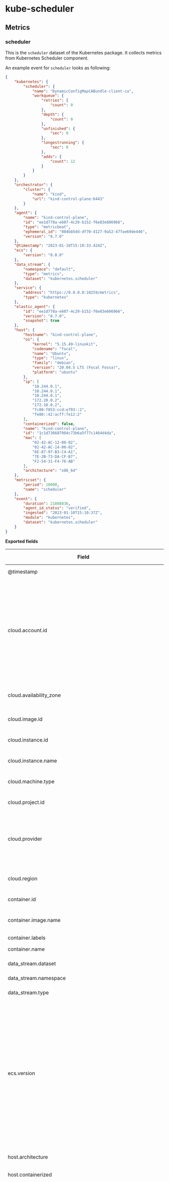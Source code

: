 # kube-scheduler

## Metrics

### scheduler

This is the `scheduler` dataset of the Kubernetes package. It collects metrics
from Kubernetes Scheduler component.

An example event for `scheduler` looks as following:

```json
{
    "kubernetes": {
        "scheduler": {
            "name": "DynamicConfigMapCABundle-client-ca",
            "workqueue": {
                "retries": {
                    "count": 0
                },
                "depth": {
                    "count": 0
                },
                "unfinished": {
                    "sec": 0
                },
                "longestrunning": {
                    "sec": 0
                },
                "adds": {
                    "count": 12
                }
            }
        }
    },
    "orchestrator": {
        "cluster": {
            "name": "kind",
            "url": "kind-control-plane:6443"
        }
    },
    "agent": {
        "name": "kind-control-plane",
        "id": "ee1d778a-e607-4c29-b152-f6e83e606966",
        "type": "metricbeat",
        "ephemeral_id": "084bb5dd-df70-4127-9a52-47fae69de446",
        "version": "8.7.0"
    },
    "@timestamp": "2023-01-10T15:10:33.424Z",
    "ecs": {
        "version": "8.0.0"
    },
    "data_stream": {
        "namespace": "default",
        "type": "metrics",
        "dataset": "kubernetes.scheduler"
    },
    "service": {
        "address": "https://0.0.0.0:10259/metrics",
        "type": "kubernetes"
    },
    "elastic_agent": {
        "id": "ee1d778a-e607-4c29-b152-f6e83e606966",
        "version": "8.7.0",
        "snapshot": true
    },
    "host": {
        "hostname": "kind-control-plane",
        "os": {
            "kernel": "5.15.49-linuxkit",
            "codename": "focal",
            "name": "Ubuntu",
            "type": "linux",
            "family": "debian",
            "version": "20.04.5 LTS (Focal Fossa)",
            "platform": "ubuntu"
        },
        "ip": [
            "10.244.0.1",
            "10.244.0.1",
            "10.244.0.1",
            "172.20.0.2",
            "172.18.0.2",
            "fc00:f853:ccd:e793::2",
            "fe80::42:acff:fe12:2"
        ],
        "containerized": false,
        "name": "kind-control-plane",
        "id": "1c1d736687984c73b6a5f77c1464d4da",
        "mac": [
            "02-42-AC-12-00-02",
            "02-42-AC-14-00-02",
            "6E-87-97-B3-C4-A1",
            "7E-2B-73-DA-CF-B7",
            "F2-54-31-F4-76-AB"
        ],
        "architecture": "x86_64"
    },
    "metricset": {
        "period": 10000,
        "name": "scheduler"
    },
    "event": {
        "duration": 21808836,
        "agent_id_status": "verified",
        "ingested": "2023-01-10T15:10:37Z",
        "module": "kubernetes",
        "dataset": "kubernetes.scheduler"
    }
}
```

**Exported fields**

| Field | Description | Type | Unit | Metric Type |
|---|---|---|---|---|
| @timestamp | Event timestamp. | date |  |  |
| cloud.account.id | The cloud account or organization id used to identify different entities in a multi-tenant environment. Examples: AWS account id, Google Cloud ORG Id, or other unique identifier. | keyword |  |  |
| cloud.availability_zone | Availability zone in which this host is running. | keyword |  |  |
| cloud.image.id | Image ID for the cloud instance. | keyword |  |  |
| cloud.instance.id | Instance ID of the host machine. | keyword |  |  |
| cloud.instance.name | Instance name of the host machine. | keyword |  |  |
| cloud.machine.type | Machine type of the host machine. | keyword |  |  |
| cloud.project.id | Name of the project in Google Cloud. | keyword |  |  |
| cloud.provider | Name of the cloud provider. Example values are aws, azure, gcp, or digitalocean. | keyword |  |  |
| cloud.region | Region in which this host is running. | keyword |  |  |
| container.id | Unique container id. | keyword |  |  |
| container.image.name | Name of the image the container was built on. | keyword |  |  |
| container.labels | Image labels. | object |  |  |
| container.name | Container name. | keyword |  |  |
| data_stream.dataset | Data stream dataset. | constant_keyword |  |  |
| data_stream.namespace | Data stream namespace. | constant_keyword |  |  |
| data_stream.type | Data stream type. | constant_keyword |  |  |
| ecs.version | ECS version this event conforms to. `ecs.version` is a required field and must exist in all events. When querying across multiple indices -- which may conform to slightly different ECS versions -- this field lets integrations adjust to the schema version of the events. | keyword |  |  |
| host.architecture | Operating system architecture. | keyword |  |  |
| host.containerized | If the host is a container. | boolean |  |  |
| host.domain | Name of the domain of which the host is a member. For example, on Windows this could be the host's Active Directory domain or NetBIOS domain name. For Linux this could be the domain of the host's LDAP provider. | keyword |  |  |
| host.hostname | Hostname of the host. It normally contains what the `hostname` command returns on the host machine. | keyword |  |  |
| host.id | Unique host id. As hostname is not always unique, use values that are meaningful in your environment. Example: The current usage of `beat.name`. | keyword |  |  |
| host.ip | Host ip addresses. | ip |  |  |
| host.mac | Host mac addresses. | keyword |  |  |
| host.name | Name of the host. It can contain what `hostname` returns on Unix systems, the fully qualified domain name, or a name specified by the user. The sender decides which value to use. | keyword |  |  |
| host.os.build | OS build information. | keyword |  |  |
| host.os.codename | OS codename, if any. | keyword |  |  |
| host.os.family | OS family (such as redhat, debian, freebsd, windows). | keyword |  |  |
| host.os.kernel | Operating system kernel version as a raw string. | keyword |  |  |
| host.os.name | Operating system name, without the version. | keyword |  |  |
| host.os.name.text | Multi-field of `host.os.name`. | text |  |  |
| host.os.platform | Operating system platform (such centos, ubuntu, windows). | keyword |  |  |
| host.os.version | Operating system version as a raw string. | keyword |  |  |
| host.type | Type of host. For Cloud providers this can be the machine type like `t2.medium`. If vm, this could be the container, for example, or other information meaningful in your environment. | keyword |  |  |
| kubernetes.annotations.\* | Kubernetes annotations map | object |  |  |
| kubernetes.container.image | Kubernetes container image | keyword |  |  |
| kubernetes.container.name | Kubernetes container name | keyword |  |  |
| kubernetes.deployment.name | Kubernetes deployment name | keyword |  |  |
| kubernetes.labels.\* | Kubernetes labels map | object |  |  |
| kubernetes.namespace | Kubernetes namespace | keyword |  |  |
| kubernetes.node.hostname | Kubernetes hostname as reported by the node’s kernel | keyword |  |  |
| kubernetes.node.name | Kubernetes node name | keyword |  |  |
| kubernetes.pod.ip | Kubernetes pod IP | ip |  |  |
| kubernetes.pod.name | Kubernetes pod name | keyword |  |  |
| kubernetes.pod.uid | Kubernetes pod UID | keyword |  |  |
| kubernetes.replicaset.name | Kubernetes replicaset name | keyword |  |  |
| kubernetes.scheduler.client.request.count | Number of HTTP requests to API server, broken down by status code, method and host | long |  | counter |
| kubernetes.scheduler.client.request.duration.us.bucket.\* | Requests latency distribution in histogram buckets, broken down by verb and host | object |  |  |
| kubernetes.scheduler.client.request.duration.us.count | Number of request duration operations to API server, broken down by verb and host | long |  | counter |
| kubernetes.scheduler.client.request.duration.us.sum | Sum of requests latency in microseconds, broken down by verb and host | long | micros | counter |
| kubernetes.scheduler.client.request.size.bytes.bucket.\* | Requests size distribution in histogram buckets, broken down by verb and host | object |  |  |
| kubernetes.scheduler.client.request.size.bytes.count | Number of requests, broken down by verb and host | long |  | counter |
| kubernetes.scheduler.client.request.size.bytes.sum | Requests size sum in bytes, broken down by verb and host | long | byte | counter |
| kubernetes.scheduler.client.response.size.bytes.bucket.\* | Responses size distribution in histogram buckets, broken down by verb and host | object |  |  |
| kubernetes.scheduler.client.response.size.bytes.count | Number of responses, broken down by verb and host | long |  | counter |
| kubernetes.scheduler.client.response.size.bytes.sum | Responses size sum in bytes, broken down by verb and host | long | byte | counter |
| kubernetes.scheduler.code | HTTP code | keyword |  |  |
| kubernetes.scheduler.event | Scheduling event | keyword |  |  |
| kubernetes.scheduler.host | HTTP host | keyword |  |  |
| kubernetes.scheduler.leader.is_master | Whether the scheduler instance is leader | boolean |  |  |
| kubernetes.scheduler.method | HTTP method | keyword |  |  |
| kubernetes.scheduler.name | Name for the resource | keyword |  |  |
| kubernetes.scheduler.process.cpu.sec | Total user and system CPU time spent in seconds | double |  | counter |
| kubernetes.scheduler.process.fds.max.count | Limit for open file descriptors | long |  | gauge |
| kubernetes.scheduler.process.fds.open.count | Number of open file descriptors | long |  | gauge |
| kubernetes.scheduler.process.memory.resident.bytes | Bytes in resident memory | long | byte | gauge |
| kubernetes.scheduler.process.memory.virtual.bytes | Bytes in virtual memory | long | byte | gauge |
| kubernetes.scheduler.process.started.sec | Start time of the process since unix epoch in seconds | double |  | gauge |
| kubernetes.scheduler.profile | Scheduling profile | keyword |  |  |
| kubernetes.scheduler.queue | Scheduling queue | keyword |  |  |
| kubernetes.scheduler.result | Attempt result to schedule pod | keyword |  |  |
| kubernetes.scheduler.scheduling.attempts.duration.us.bucket.\* | Scheduling attempt latency distribution in histogram buckets, broken down by profile and result | object |  |  |
| kubernetes.scheduler.scheduling.attempts.duration.us.count | Number of scheduling attempts, broken down by profile and result | long |  | counter |
| kubernetes.scheduler.scheduling.attempts.duration.us.sum | Sum of scheduling attempt latency in microseconds, broken down by profile and result | long | micros | counter |
| kubernetes.scheduler.scheduling.pending.pods.count | Number of current pending pods, broken down by the queue type | long |  | gauge |
| kubernetes.scheduler.scheduling.preemption.attempts.count | Total preemption attempts in the cluster so far | long |  | counter |
| kubernetes.scheduler.scheduling.preemption.victims.bucket.\* | Number of preemption victims distribution in histogram buckets | object |  |  |
| kubernetes.scheduler.scheduling.preemption.victims.count | Number of preemption victims | long |  | counter |
| kubernetes.scheduler.scheduling.preemption.victims.sum | Preemption victims sum | long |  | counter |
| kubernetes.scheduler.verb | HTTP verb | keyword |  |  |
| kubernetes.scheduler.workqueue.adds.count | Workqueue add count, broken down by workqueue name | long |  | counter |
| kubernetes.scheduler.workqueue.depth.count | Workqueue current depth, broken down by workqueue name | long |  | gauge |
| kubernetes.scheduler.workqueue.longestrunning.sec | How many seconds has the longest running processor been running, broken down by workqueue name | double |  | gauge |
| kubernetes.scheduler.workqueue.retries.count | Workqueue number of retries, broken down by workqueue name | long |  | counter |
| kubernetes.scheduler.workqueue.unfinished.sec | How many seconds of work has done that is in progress and hasn't been considered in the longest running processor, broken down by workqueue name | double |  | gauge |
| kubernetes.selectors.\* | Kubernetes Service selectors map | object |  |  |
| kubernetes.statefulset.name | Kubernetes statefulset name | keyword |  |  |
| orchestrator.cluster.name | Name of the cluster. | keyword |  |  |
| orchestrator.cluster.url | URL of the API used to manage the cluster. | keyword |  |  |
| service.address | Address where data about this service was collected from. This should be a URI, network address (ipv4:port or [ipv6]:port) or a resource path (sockets). | keyword |  |  |
| service.type | The type of the service data is collected from. The type can be used to group and correlate logs and metrics from one service type. Example: If logs or metrics are collected from Elasticsearch, `service.type` would be `elasticsearch`. | keyword |  |  |
